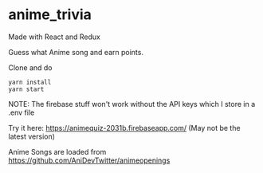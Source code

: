 # anime_trivia
 
Made with React and Redux

Guess what Anime song and earn points.

Clone and do 

```
yarn install
yarn start
```

NOTE: The firebase stuff won't work without the API keys which I store in a .env file

Try it here: https://animequiz-2031b.firebaseapp.com/
(May not be the latest version)


Anime Songs are loaded from https://github.com/AniDevTwitter/animeopenings
